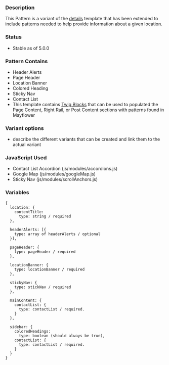 ### Description
This Pattern is a variant of the [details](./?p=templates-details) template that has been extended to include patterns needed to help provide information about a given location.

### Status
* Stable as of 5.0.0

### Pattern Contains
* Header Alerts
* Page Header
* Location Banner
* Colored Heading
* Sticky Nav
* Contact List
* This template contains [Twig Blocks](https://twig.symfony.com/doc/2.x/tags/extends.html) that can be used to populated the Page Content, Right Rail, or Post Content sections with patterns found in Mayflower

### Variant options
* describe the different variants that can be created and link them to the actual variant

### JavaScript Used
* Contact List Accordion (js/modules/accordions.js)
* Google Map (js/modules/googleMap.js)
* Sticky Nav (js/modules/scrollAnchors.js)

### Variables
~~~
{
  location: {
    contentTitle: 
      type: string / required
  },

  headerAlerts: [{
    type: array of headerAlerts / optional
  }],

  pageHeader: {
    type: pageHeader / required
  },
  
  locationBanner: {
    type: locationBanner / required
  },

  stickyNav: { 
    type: stickNav / required
  },

  mainContent: {
    contactList: {
      type: contactList / required.
    }
  },

  sidebar: {
    coloredHeadings: 
      type: boolean (should always be true),
    contactList: {      
      type: contactList / required.
    }
  }
}
~~~
